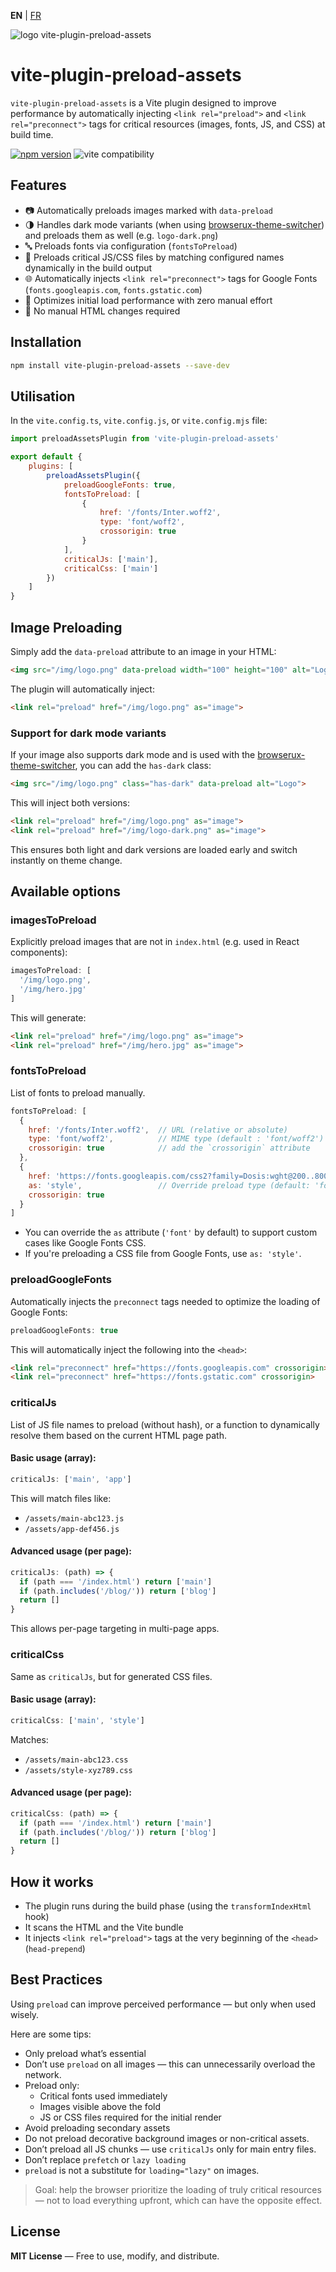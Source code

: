 **EN** | [FR](./fr/README.md)

<div>
  <img src="https://browserux.com/assets/img/logo/logo-vite-plugin-preload-assets.png" alt="logo vite-plugin-preload-assets"/>
</div>

# vite-plugin-preload-assets

`vite-plugin-preload-assets` is a Vite plugin designed to improve performance by automatically injecting `<link rel="preload">` and `<link rel="preconnect">` tags for critical resources (images, fonts, JS, and CSS) at build time.

[![npm version](https://img.shields.io/npm/v/vite-plugin-preload-assets.svg)](https://www.npmjs.com/package/vite-plugin-preload-assets)
![vite compatibility](https://img.shields.io/badge/Vite-646CFF.svg?logo=vite&logoColor=white)

## Features

- 📷 Automatically preloads images marked with `data-preload`
- 🌗 Handles dark mode variants (when using [browserux-theme-switcher](https://github.com/Effeilo/browserux-theme-switcher)) and preloads them as well (e.g. `logo-dark.png`)
- 🔤 Preloads fonts via configuration (`fontsToPreload`)
- 🧠 Preloads critical JS/CSS files by matching configured names dynamically in the build output
- 🌐 Automatically injects `<link rel="preconnect">` tags for Google Fonts (`fonts.googleapis.com`, `fonts.gstatic.com`)
- 🚀 Optimizes initial load performance with zero manual effort
- 🧼 No manual HTML changes required

## Installation

```bash
npm install vite-plugin-preload-assets --save-dev
```
## Utilisation

In the `vite.config.ts`, `vite.config.js`, or `vite.config.mjs` file:

```js
import preloadAssetsPlugin from 'vite-plugin-preload-assets'

export default {
    plugins: [
        preloadAssetsPlugin({
            preloadGoogleFonts: true,
            fontsToPreload: [
                {
                    href: '/fonts/Inter.woff2',
                    type: 'font/woff2',
                    crossorigin: true
                }
            ],
            criticalJs: ['main'],
            criticalCss: ['main']
        })
    ]
}
```

## Image Preloading

Simply add the `data-preload` attribute to an image in your HTML:

```html
<img src="/img/logo.png" data-preload width="100" height="100" alt="Logo">
```

The plugin will automatically inject:

```html
<link rel="preload" href="/img/logo.png" as="image">
```

### Support for dark mode variants

If your image also supports dark mode and is used with the [browserux-theme-switcher](https://github.com/Effeilo/browserux-theme-switcher), you can add the `has-dark` class:

```html
<img src="/img/logo.png" class="has-dark" data-preload alt="Logo">
```

This will inject both versions:

```html
<link rel="preload" href="/img/logo.png" as="image">
<link rel="preload" href="/img/logo-dark.png" as="image">
```

This ensures both light and dark versions are loaded early and switch instantly on theme change.

## Available options

### imagesToPreload

Explicitly preload images that are not in `index.html` (e.g. used in React components):

```js
imagesToPreload: [
  '/img/logo.png',
  '/img/hero.jpg'
]
```

This will generate:

```html
<link rel="preload" href="/img/logo.png" as="image">
<link rel="preload" href="/img/hero.jpg" as="image">
```

### fontsToPreload

List of fonts to preload manually.

```js
fontsToPreload: [
  {
    href: '/fonts/Inter.woff2',  // URL (relative or absolute)
    type: 'font/woff2',          // MIME type (default : 'font/woff2')
    crossorigin: true            // add the `crossorigin` attribute
  },
  {
    href: 'https://fonts.googleapis.com/css2?family=Dosis:wght@200..800&display=swap',
    as: 'style',                 // Override preload type (default: 'font')
    crossorigin: true
  }
]
```

- You can override the `as` attribute (`'font'` by default) to support custom cases like Google Fonts CSS.
- If you're preloading a CSS file from Google Fonts, use `as: 'style'`.

### preloadGoogleFonts

Automatically injects the `preconnect` tags needed to optimize the loading of Google Fonts:

```js
preloadGoogleFonts: true
```

This will automatically inject the following into the `<head>`:

```html
<link rel="preconnect" href="https://fonts.googleapis.com" crossorigin>
<link rel="preconnect" href="https://fonts.gstatic.com" crossorigin>
```

### criticalJs

List of JS file names to preload (without hash), or a function to dynamically resolve them based on the current HTML page path.

#### Basic usage (array):

```js
criticalJs: ['main', 'app']
```

This will match files like:
- `/assets/main-abc123.js`
- `/assets/app-def456.js`

#### Advanced usage (per page):

```js
criticalJs: (path) => {
  if (path === '/index.html') return ['main']
  if (path.includes('/blog/')) return ['blog']
  return []
}
```

This allows per-page targeting in multi-page apps.

### criticalCss 

Same as `criticalJs`, but for generated CSS files.

#### Basic usage (array):

```js
criticalCss: ['main', 'style']
```

Matches:
- `/assets/main-abc123.css`
- `/assets/style-xyz789.css`

#### Advanced usage (per page):

```js
criticalCss: (path) => {
  if (path === '/index.html') return ['main']
  if (path.includes('/blog/')) return ['blog']
  return []
}
```

## How it works

- The plugin runs during the build phase (using the `transformIndexHtml` hook)
- It scans the HTML and the Vite bundle
- It injects `<link rel="preload">` tags at the very beginning of the `<head>` (`head-prepend`)

## Best Practices

Using `preload` can improve perceived performance — but only when used wisely.

Here are some tips:

- Only preload what’s essential
- Don’t use `preload` on all images — this can unnecessarily overload the network.
- Preload only:
  - Critical fonts used immediately
  - Images visible above the fold
  - JS or CSS files required for the initial render
- Avoid preloading secondary assets
- Do not preload decorative background images or non-critical assets.
- Don’t preload all JS chunks — use `criticalJs` only for main entry files.
- Don’t replace `prefetch` or `lazy loading`
- `preload` is not a substitute for `loading="lazy"` on images.

> Goal: help the browser prioritize the loading of truly critical resources — not to load everything upfront, which can have the opposite effect.

## License

**MIT License** — Free to use, modify, and distribute.